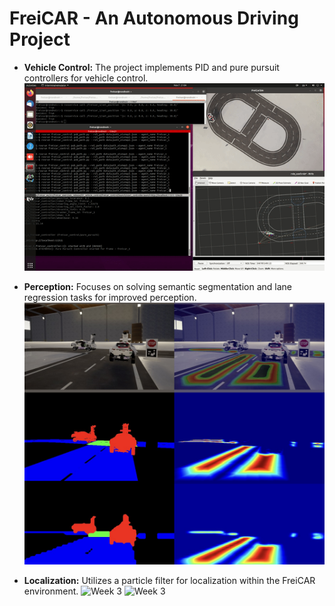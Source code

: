 # FreiCAR - An Autonomous Driving Project

- **Vehicle Control:** The project implements PID and pure pursuit controllers for vehicle control. 
![Week 1](1_vehiclecontrol/pid_controller.gif)


- **Perception:** Focuses on solving semantic segmentation and lane regression tasks for improved perception.
![Week 2](2_perception/lane_regression.jpeg)


- **Localization:** Utilizes a particle filter for localization within the FreiCAR environment.
![Week 3](3_localization/localization_lowvariance.gif)
![Week 3](3_localization/localization_roulette.gif)